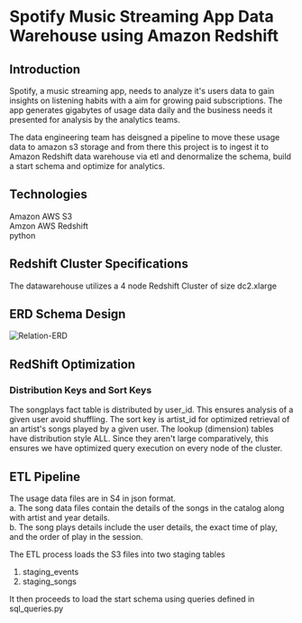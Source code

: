 # Spotify Music Streaming App Data Warehouse using Amazon Redshift

## Introduction
Spotify, a music streaming app, needs to analyze it's users data to gain insights on listening habits with a aim for growing paid subscriptions. The 
app generates gigabytes of usage data daily and the business needs it presented for analysis by the analytics teams.

The data engineering team has deisgned a pipeline to move these usage data to amazon s3 storage and from there this project is to ingest it to Amazon
Redshift data warehouse via etl and denormalize the schema, build a start schema and optimize for analytics.

## Technologies

Amazon AWS S3  
Amzon AWS Redshift  
python

## Redshift Cluster Specifications
The datawarehouse utilizes a 4 node Redshift Cluster of size dc2.xlarge

## ERD Schema Design

![Relation-ERD](https://user-images.githubusercontent.com/12589508/115133308-2d317b00-9fd5-11eb-9d9d-dc429fb785f9.png)



## RedShift Optimization
### Distribution Keys and Sort Keys

The songplays fact table is distributed by user_id. This ensures analysis of a given user avoid shuffling. The sort key is artist_id for optimized retrieval of an artist's songs played by a given user.
The lookup (dimension) tables have distribution style ALL. Since they aren't large comparatively, this ensures we have optimized query execution on every node of the cluster.


## ETL Pipeline

The usage data files are in S4 in json format.  
a. The song data files contain the details of the songs in the catalog along with artist and year details.  
b. The song plays details include the user details, the exact time of play, and the order of play in the session.  

The ETL process loads the S3 files into two staging tables  
1. staging_events  
2. staging_songs  

It then proceeds to load the start schema using queries defined in sql_queries.py
